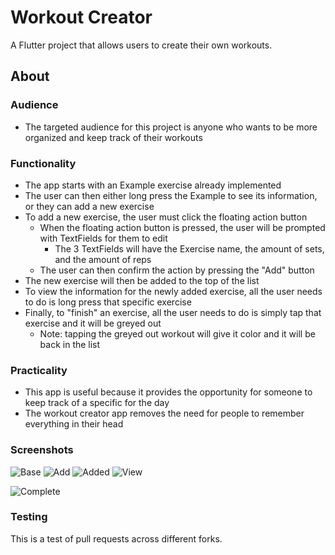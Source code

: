 # Workout Creator

A Flutter project that allows users to create their own workouts.

## About

### Audience
* The targeted audience for this project is anyone who wants to be more organized and keep track of their workouts

### Functionality
* The app starts with an Example exercise already implemented
* The user can then either long press the Example to see its information, or they can add a new exercise
* To add a new exercise, the user must click the floating action button
  * When the floating action button is pressed, the user will be prompted with TextFields for them to edit
    * The 3 TextFields will have the Exercise name, the amount of sets, and the amount of reps
  * The user can then confirm the action by pressing the "Add" button
* The new exercise will then be added to the top of the list
* To view the information for the newly added exercise, all the user needs to do is long press that specific exercise
* Finally, to "finish" an exercise, all the user needs to do is simply tap that exercise and it will be greyed out
  * Note: tapping the greyed out workout will give it color and it will be back in the list

### Practicality
* This app is useful because it provides the opportunity for someone to keep track of a specific for the day
* The workout creator app removes the need for people to remember everything in their head

### Screenshots

![Base](https://github.com/iang0319/workout-creator/blob/46fa256d0a90ab59274387a8332abce058134ba7/images/BaseApp.png)
![Add](https://github.com/iang0319/workout-creator/blob/46fa256d0a90ab59274387a8332abce058134ba7/images/AddElement.png)
![Added](https://github.com/iang0319/workout-creator/blob/46fa256d0a90ab59274387a8332abce058134ba7/images/ElementsAdded.png)
![View](https://github.com/iang0319/workout-creator/blob/46fa256d0a90ab59274387a8332abce058134ba7/images/ViewInfo.png)

![Complete](https://github.com/iang0319/workout-creator/blob/1f19ffa1af7b262f38058f2569c8a8a37c488d52/images/CompleteElement.png)

### Testing

This is a test of pull requests across different forks.